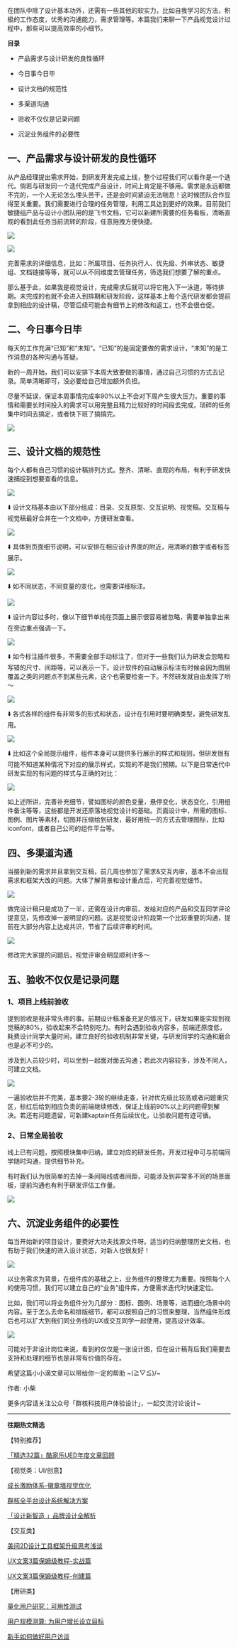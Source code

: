 在团队中除了设计基本功外，还需有一些其他的软实力，比如自我学习的方法，积极的工作态度，优秀的沟通能力，需求管理等。本篇我们来聊一下产品视觉设计过程中，那些可以提高效率的小细节。  

**目录**

-   产品需求与设计研发的良性循环
    
-   今日事今日毕
    
-   设计文档的规范性
    
-   多渠道沟通
    
-   验收不仅仅是记录问题
    
-   沉淀业务组件的必要性
    

## 一、产品需求与设计研发的良性循环

从产品经理提出需求开始，到研发开发完成上线，整个过程我们可以看作是一个迭代。倘若与研发同一个迭代完成产品设计，时间上肯定是不够用。需求是永远都做不完的，一个人无论怎么埋头苦干，还是会时间紧迫无法喘息！这时候团队合作显得至关重要。我们需要进行合理的任务管理，利用工具达到更好的效果。目前我们敏捷组产品与设计小团队用的是飞书文档，它可以新建所需要的任务看板，清晰直观的看到此任务当前流转的阶段，任意拖拽方便快捷。

![](https://cdn.wallleap.cn/img/pic/illustrtion/202211031526510.png)

![](https://cdn.wallleap.cn/img/pic/illustrtion/202211031526511.png)

完善需求的详细信息，比如：所属项目、任务执行人、优先级、外审状态、敏捷组、文档链接等等，就可以从不同维度去管理任务，筛选我们想要了解的重点。

那么基于此，如果我是视觉设计，完成需求后就可以将它拖入下一泳道，等待排期。未完成的也就不会进入到排期和研发阶段，这样基本上每个迭代研发都会提前拿到相应的设计稿，尽管后续可能会有细节上的修改和返工，也不会很仓促。

## 二、今日事今日毕

每天的工作充满“已知”和“未知”。“已知”的是固定要做的需求设计，“未知”的是工作消息的各种沟通与答疑。

新的一周开始，我们可以安排下本周大致要做的事情，通过自己习惯的方式去记录。简单清晰即可，没必要给自己增加额外负担。

尽量不延误，保证本周事情完成率90%以上不会对下周产生很大压力。重要的事情和需要长时间投入的需求可以用完整且精力比较好的时间段去完成，琐碎的任务集中时间去搞定，或者快下班了搞搞完。

![](https://cdn.wallleap.cn/img/pic/illustrtion/202211031526512.png)

## 三、设计文档的规范性

每个人都有自己习惯的设计稿排列方式。整齐、清晰、直观的布局，有利于研发快速捕捉到想要查看的信息。

![](https://cdn.wallleap.cn/img/pic/illustrtion/202211031526513.png)

⬇️ 设计文档基本由以下部分组成：目录、交互原型、交互说明、视觉稿。交互稿与视觉稿最好合并在一个文档中，方便研发查看。

![](https://cdn.wallleap.cn/img/pic/illustrtion/202211031526514.png)

⬇️ 具体到页面细节说明，可以安排在相应设计界面的附近，用清晰的数字或者标签展示。

![](https://cdn.wallleap.cn/img/pic/illustrtion/202211031526515.png)

⬇️ 如不同状态，不同变量的变化，也需要详细标注。

![](https://cdn.wallleap.cn/img/pic/illustrtion/202211031526516.png)

⬇️ 设计内容过多时，像以下细节单纯在页面上展示很容易被忽略，需要单独拿出来在旁边重点强调一下。

![](https://cdn.wallleap.cn/img/pic/illustrtion/202211031526517.png)

⬇️ 如今标注插件很多，不需要全部手动标注了，但对于一些我们认为研发会忽略和写错的尺寸、间距等，可以表示一下。设计软件的自动展示标注有时候会因为图层覆盖之类的问题点不到某些元素，这个也需要检查一下。不然研发就自由发挥了哟～

![](https://cdn.wallleap.cn/img/pic/illustrtion/202211031526518.png)

⬇️ 各式各样的组件有非常多的形式和状态，设计在引用时要明确类型，避免研发乱用。

![](https://cdn.wallleap.cn/img/pic/illustrtion/202211031526519.png)

⬇️ 比如这个全局提示组件，组件本身可以提供多行展示的样式和规则，但研发很有可能不知道某种情况下对应的展示样式，实现的不是我们预期。以下是日常迭代中研发实现的有问题的样式与正确的对比：

![](https://cdn.wallleap.cn/img/pic/illustrtion/202211031526520.png)

如上述所讲，完善补充细节，譬如图标的颜色变量，悬停变化，状态变化，引用组件备注等等，这些都是开发还原落地视觉设计的基础。页面设计中，所需的图标、图例、图片等素材，切图并压缩给到研发，最好用统一的方式去管理图标，比如iconfont，或者自己公司的组件平台等。

## 四、多渠道沟通

当接到新的需求并且拿到交互稿，前几周也参加了需求&交互内审，基本不会出现需求和框架大改的问题。大体了解背景和设计重点后，可完善视觉细节。

![](https://cdn.wallleap.cn/img/pic/illustrtion/202211031526521.png)

做完设计稿只是成功了一半，还需在设计内审前，发给对应的产品和交互同学评论提意见，先修改掉一波明显的问题。这是视觉设计阶段第一个比较重要的沟通，提前在大部分内容上达成共识，节省了后续评审的时间。

![](https://cdn.wallleap.cn/img/pic/illustrtion/202211031526522.png)

修改完大家提的问题后，视觉评审会明显顺利许多～

## 五、验收不仅仅是记录问题

### 1、项目上线前验收

提到验收是我非常头疼的事。前期设计稿准备充足的情况下，研发如果能实现到视觉稿的80%，验收起来不会特别吃力。有时会遇到验收内容多，前端还原度低，耗费设计同学大量时间，建立良好的验收机制非常关键，与研发同学的沟通和磨合也是必不可少的。

涉及到人员较少时，可以坐到一起面对面去沟通；若此次内容较多，涉及不同人，可建立文档。

![](https://cdn.wallleap.cn/img/pic/illustrtion/202211031526523.png)

一遍验收后并不完美，基本要2-3轮的继续走查，针对优先级比较高或者问题重灾区，标红后给到相应负责的前端继续修改，保证上线前90%以上的问题得到解决。若还有问题遗留，可新建kaptain任务后续优化，让验收问题有迹可循。

### 2、日常全局验收

线上已有问题，按照模块集中归纳，建立对应的研发任务。开发过程中可与前端同学随时沟通，提供细节补充。

有时我们认为很简单的去掉一条间隔线或者间距，可能涉及到非常多不同的场景面板，提前沟通也有利于研发评估工作量。

![](https://cdn.wallleap.cn/img/pic/illustrtion/202211031526524.png)

## 六、沉淀业务组件的必要性

每当开始新的项目设计，要费好大功夫找源文件呀。适当的归纳整理历史文档，也有助于我们快速的进入设计状态，对新人也很友好！

![](https://cdn.wallleap.cn/img/pic/illustrtion/202211031526525.png)

以业务需求为背景，在组件库的基础之上，业务组件的整理尤为重要。按照每个人的使用习惯，我们可以建立自己的“业务”组件库，方便需求迭代时快速定位。

比如，我们可以将业务组件分为几部分：图标、图例、场景等，进而细化场景中的内容。至于怎么去命名和排版细节，都可以按照自己的习惯来整理，当然组件形成后也可以扩大到我们同业务线的UX或交互同学一起使用，提高设计效率。

![](https://cdn.wallleap.cn/img/pic/illustrtion/202211031526526.png)

可能对于非设计岗位来说，看到的仅仅是一张设计图，但在设计稿背后我们需要去支持和处理的细节也是非常有价值的存在。

希望这篇小小滴文章可以带给你一定的帮助 ~(≧▽≦)/~

作者: 小柴  

更多内容请关注公众号「群核科技用户体验设计」，一起交流讨论设计~

___

**往期热文精选**  

【特别推荐】

[「精选32篇」酷家乐UED年度文章回顾](http://mp.weixin.qq.com/s?__biz=MzUyNjUwOTU3NQ==&mid=2247486816&idx=1&sn=80839d66eb8de83c34d0c93d9b1ea69d&chksm=fa0cfe08cd7b771e834195e5778117b522cb4fb4f00edfdfaf134e2dab20eaf4daffd9e446da&scene=21#wechat_redirect)

【视觉类：UI/创意】

[](http://mp.weixin.qq.com/s?__biz=MzUyNjUwOTU3NQ==&mid=2247489242&idx=1&sn=a43677ffd93b0549469a3e19045deb34&chksm=fa0ce5b2cd7b6ca4f04a49c3a96393c47c1035c7da0462220267c229141a18e7a21a93063466&scene=21#wechat_redirect)[成长激励体系-徽章墙视觉优化](http://mp.weixin.qq.com/s?__biz=MzUyNjUwOTU3NQ==&mid=2247489348&idx=1&sn=8ec714fd885f63609fd097dbec64eea3&chksm=fa0ce42ccd7b6d3af311c7f6b866727985eb9449d676492d22fe7ad67feaac214d7eeeef046a&scene=21#wechat_redirect)

[群核全平台设计系统解决方案](http://mp.weixin.qq.com/s?__biz=MzUyNjUwOTU3NQ==&mid=2247489242&idx=1&sn=a43677ffd93b0549469a3e19045deb34&chksm=fa0ce5b2cd7b6ca4f04a49c3a96393c47c1035c7da0462220267c229141a18e7a21a93063466&scene=21#wechat_redirect)

[「设计新智造 」品牌设计全解析](http://mp.weixin.qq.com/s?__biz=MzUyNjUwOTU3NQ==&mid=2247488988&idx=1&sn=3ff34231f8643352fdace507c1c3bb29&chksm=fa0ce6b4cd7b6fa2379110f9f2b8b4853fe4c53efe823e8a7d24940375835a1d5a9f2c7df50f&scene=21#wechat_redirect)  

【交互类】

[美间2D设计工具框架升级思考浅谈](http://mp.weixin.qq.com/s?__biz=MzUyNjUwOTU3NQ==&mid=2247489295&idx=1&sn=62384099ca966cdd645cd0c05881248e&chksm=fa0ce467cd7b6d712271b7a51e8dcde56d940bdac583299a9cefe53cb82397e168aeb0c616ac&scene=21#wechat_redirect)

[UX文案3篇保姆级教程-实战篇](http://mp.weixin.qq.com/s?__biz=MzUyNjUwOTU3NQ==&mid=2247489270&idx=1&sn=eb9ab84aaa4468ab45bff56130415f3d&chksm=fa0ce59ecd7b6c88f4e090d23f1d54f848c35b7c7ca50195a42b80e251091b537267372f6f6e&scene=21#wechat_redirect)

[UX文案3篇保姆级教程-创建篇](http://mp.weixin.qq.com/s?__biz=MzUyNjUwOTU3NQ==&mid=2247489222&idx=1&sn=e65e755c5458b5242801db8c4ef8727b&chksm=fa0ce5aecd7b6cb8adb4a72a2f75923ed609105d7f86f607d1a2967ce63c40fa52cf25975c22&scene=21#wechat_redirect)  

【用研类】  

[量化用户研究：可用性测试](http://mp.weixin.qq.com/s?__biz=MzUyNjUwOTU3NQ==&mid=2247487473&idx=1&sn=778cbba18a2fa68cb74b5182ccd17ebf&chksm=fa0cfc99cd7b758f2614f5b29110743bc5b6b5cf1b52632052ec1f23b3618d1d8ac75adf1517&scene=21#wechat_redirect)

[用户规模测算: 为用户增长设立目标](http://mp.weixin.qq.com/s?__biz=MzUyNjUwOTU3NQ==&mid=2247487232&idx=1&sn=e6cf1e800ad89994d32c6dfabff4ee69&chksm=fa0cfc68cd7b757e0a053a07d15689a007507eb29f09d1eebf5930050c04129a7e9829a7e29a&scene=21#wechat_redirect)

[新手如何做好用户访谈](http://mp.weixin.qq.com/s?__biz=MzUyNjUwOTU3NQ==&mid=2247484467&idx=1&sn=48fede0d08b5201b13e8ba43c2e8825e&chksm=fa0cf75bcd7b7e4d7f6b9bfb9fa5531ec213835464368c0610dbcd71825b3ea19be8dc77551f&scene=21#wechat_redirect)
